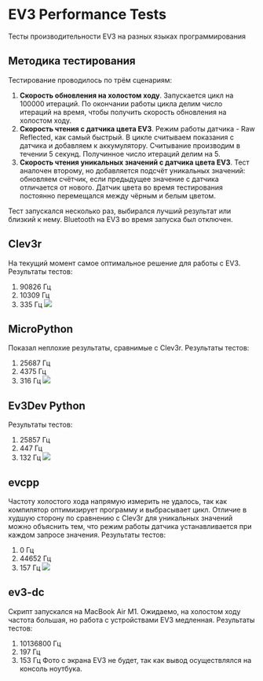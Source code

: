 # EV3 Performance Tests
Тесты производительности EV3 на разных языках программирования

## Методика тестирования
Тестирование проводилось по трём сценариям:
1. **Скорость обновления на холостом ходу**. Запускается цикл на 100000 итераций. По окончании работы цикла делим число итераций на время, чтобы получить скорость обновления на холостом ходу.
2. **Скорость чтения с датчика цвета EV3**. Режим работы датчика - Raw Reflected, как самый быстрый. В цикле считываем показания с датчика и добавляем к аккумулятору. Считывание производим в течении 5 секунд. Получинное число итераций делим на 5.
3. **Скорость чтения уникальных значений с датчика цвета EV3**. Тест аналочен второму, но добавляется подсчёт уникальных значений: обновляем счётчик, если предыдущее значение с датчика отличается от нового. Датчик цвета во время тестирования постоянно перемещался между чёрным и белым цветом.

Тест запускался несколько раз, выбирался лучший результат или близкий к нему. Bluetooth на EV3 во время запуска был отключен.

## Clev3r
На текущий момент самое оптимальное решение для работы с EV3. Результаты тестов:
1. 90826 Гц
2. 10309 Гц
3. 335 Гц
![](images/Clev3r_results.jpg)

## MicroPython
Показал неплохие результаты, сравнимые с Clev3r. Результаты тестов:
1. 25687 Гц
2. 4375 Гц
3. 316 Гц
![](images/MicroPython_results.jpg)

## Ev3Dev Python
Результаты тестов:
1. 25857 Гц
2. 447 Гц
3. 132 Гц
![](images/Ev3Dev_results.jpg)

## evcpp
Частоту холостого хода напрямую измерить не удалось, так как компилятор оптимизирует программу и выбрасывает цикл.
Отличие в худшую сторону по сравнению с Clev3r для уникальных значений можно объяснить тем, что режим работы датчика устанавливается при каждом запросе значения.
Результаты тестов:
1. 0 Гц
2. 44652 Гц
3. 157 Гц
![](images/evcpp_results.jpg)

## ev3-dc
Скрипт запускался на MacBook Air M1. Ожидаемо, на холостом ходу частота большая, но работа с устройствами EV3 медленная.
Результаты тестов:
1. 10136800 Гц
2. 197 Гц
3. 153 Гц
Фото с экрана EV3 не будет, так как вывод осуществлялся на консоль ноутбука.
